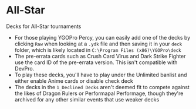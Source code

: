 # All-Star
Decks for All-Star tournaments
- For those playing YGOPro Percy, you can easily add one of the decks by clicking `Raw` when looking at a `.ydk` file and then saving it in your `deck` folder, which is likely located in `C:\Program Files (x86)\YGOPro\deck`
- The pre-errata cards such as Crush Card Virus and Dark Strike Fighter use the card ID of the pre-errata version. This isn't compatible with DevPro.
- To play these decks, you'll have to play under the Unlimited banlist and either enable Anime cards or disable check deck
- The decks in the `1_Declined Decks` aren't deemed fit to compete against the likes of Dragon Rulers or Performapal Performage, though they're archived for any other similar events that use weaker decks
